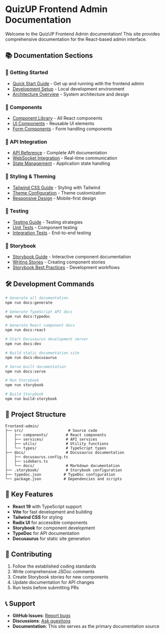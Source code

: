 # QuizUP Frontend Admin Documentation

Welcome to the QuizUP Frontend Admin documentation! This site provides comprehensive documentation for the React-based admin interface.

## 📚 Documentation Sections

### 🚀 Getting Started
- [Quick Start Guide](docs/intro.md) - Get up and running with the frontend admin
- [Development Setup](docs/development-setup.md) - Local development environment
- [Architecture Overview](docs/architecture.md) - System architecture and design

### 🧩 Components
- [Component Library](docs/components/index.md) - All React components
- [UI Components](docs/components/ui.md) - Reusable UI elements
- [Form Components](docs/components/forms.md) - Form handling components

### 🔌 API Integration
- [API Reference](docs/api/index.md) - Complete API documentation
- [WebSocket Integration](docs/websocket.md) - Real-time communication
- [State Management](docs/state-management.md) - Application state handling

### 🎨 Styling & Theming
- [Tailwind CSS Guide](docs/styling/tailwind.md) - Styling with Tailwind
- [Theme Configuration](docs/styling/themes.md) - Theme customization
- [Responsive Design](docs/styling/responsive.md) - Mobile-first design

### 🧪 Testing
- [Testing Guide](docs/testing/index.md) - Testing strategies
- [Unit Tests](docs/testing/unit.md) - Component testing
- [Integration Tests](docs/testing/integration.md) - End-to-end testing

### 📖 Storybook
- [Storybook Guide](docs/storybook/index.md) - Interactive component documentation
- [Writing Stories](docs/storybook/writing-stories.md) - Creating component stories
- [Storybook Best Practices](docs/storybook/best-practices.md) - Development workflows

## 🛠️ Development Commands

```bash
# Generate all documentation
npm run docs:generate

# Generate TypeScript API docs
npm run docs:typedoc

# Generate React component docs
npm run docs:react

# Start Docusaurus development server
npm run docs:dev

# Build static documentation site
npm run docs:docusaurus

# Serve built documentation
npm run docs:serve

# Run Storybook
npm run storybook

# Build Storybook
npm run build-storybook
```

## 📁 Project Structure

```
Frontend-admin/
├── src/                    # Source code
│   ├── components/        # React components
│   ├── services/          # API services
│   ├── utils/             # Utility functions
│   └── types/             # TypeScript types
├── docs/                  # Docusaurus documentation
│   ├── docusaurus.config.ts
│   ├── sidebars.ts
│   └── docs/              # Markdown documentation
├── .storybook/            # Storybook configuration
├── typedoc.json          # TypeDoc configuration
└── package.json          # Dependencies and scripts
```

## 🎯 Key Features

- **React 19** with TypeScript support
- **Vite** for fast development and building
- **Tailwind CSS** for styling
- **Radix UI** for accessible components
- **Storybook** for component development
- **TypeDoc** for API documentation
- **Docusaurus** for static site generation

## 🤝 Contributing

1. Follow the established coding standards
2. Write comprehensive JSDoc comments
3. Create Storybook stories for new components
4. Update documentation for API changes
5. Run tests before submitting PRs

## 📞 Support

- **GitHub Issues**: [Report bugs](https://github.com/your-org/quizup-frontend-admin/issues)
- **Discussions**: [Ask questions](https://github.com/your-org/quizup-frontend-admin/discussions)
- **Documentation**: This site serves as the primary documentation source
